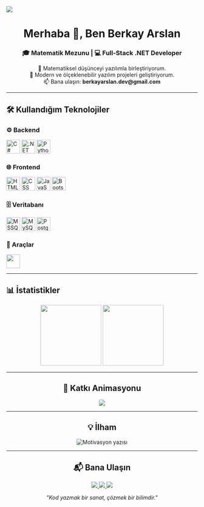 <!-- Banner -->
<img src="https://capsule-render.vercel.app/api?type=waving&color=0:0A7C86,100:512BD4&height=140&section=header&text=Berkay%20Arslan&fontColor=ffffff&fontSize=42&fontAlignY=32" />

<h1 align="center">Merhaba 👋, Ben Berkay Arslan</h1>
<h3 align="center">🎓 Matematik Mezunu | 💻 Full-Stack .NET Developer</h3>

<p align="center">
📐 Matematiksel düşünceyi yazılımla birleştiriyorum.<br>
🚀 Modern ve ölçeklenebilir yazılım projeleri geliştiriyorum.<br>
📫 Bana ulaşın: <b>berkayarslan.dev@gmail.com</b>
</p>

---

<h2 align="left">🛠️ Kullandığım Teknolojiler</h2>

<!-- Backend -->
<h3>⚙️ Backend</h3>
<p>
  <img height="36" src="https://skillicons.dev/icons?i=cs" title="C#" />
  <img height="36" src="https://skillicons.dev/icons?i=dotnet" title=".NET" />
  <img height="36" src="https://skillicons.dev/icons?i=python" title="Python" />
</p>

<!-- Frontend -->
<h3>🌐 Frontend</h3>
<p>
  <img height="36" src="https://skillicons.dev/icons?i=html" title="HTML" />
  <img height="36" src="https://skillicons.dev/icons?i=css" title="CSS" />
  <img height="36" src="https://skillicons.dev/icons?i=js" title="JavaScript" />
  <img height="36" src="https://skillicons.dev/icons?i=bootstrap" title="Bootstrap" />
</p>

<!-- Database -->
<h3>🗄️ Veritabanı</h3>
<p>
  <img height="36" src="https://skillicons.dev/icons?i=mssql" title="MSSQL" />
  <img height="36" src="https://skillicons.dev/icons?i=mysql" title="MySQL" />
  <img height="36" src="https://skillicons.dev/icons?i=postgres" title="PostgreSQL" />
</p>

<!-- Tools -->
<h3>🔧 Araçlar</h3>
<p>
  <img height="36" src="https://skillicons.dev/icons?i=git,github,visualstudio,vscode,postman" />
</p>

---

<h2 align="left">📊 İstatistikler</h2>
<div align="center">
  <img src="https://github-readme-stats.vercel.app/api?username=BerkayArslan&show_icons=true&theme=radical" height="160" />
  <img src="https://github-readme-stats.vercel.app/api/top-langs/?username=BerkayArslan&layout=compact&theme=radical" height="160" />
</div>

---

<h2 align="center">🐍 Katkı Animasyonu</h2>
<div align="center">
  <img src="https://github.com/BerkayArslan/BerkayArslan/blob/output/github-contribution-grid-snake.svg" />
</div>

---

<h2 align="center">💡 İlham</h2>
<div align="center">
  <img src="https://readme-typing-svg.herokuapp.com?font=Fira+Code&weight=600&size=20&pause=2000&color=0A7C86&center=true&vCenter=true&width=700&lines=Matematikten+Yazılıma+Bir+Yolculuk;Her+bug+%3D+yeni+bir+öğrenme+fırsatı;Sürekli+öğren,+sürekli+geliş" alt="Motivasyon yazısı" />
</div>

---

<h2 align="center">📬 Bana Ulaşın</h2>
<p align="center">
  <a href="mailto:berkayarslan.dev@gmail.com">
    <img src="https://img.shields.io/badge/-Email-D14836?style=for-the-badge&logo=gmail&logoColor=white" />
  </a>
  <a href="https://www.linkedin.com/in/berkayarslan/">
    <img src="https://img.shields.io/badge/-LinkedIn-0077B5?style=for-the-badge&logo=linkedin&logoColor=white" />
  </a>
  <a href="https://github.com/BerkayArslan">
    <img src="https://img.shields.io/badge/-GitHub-181717?style=for-the-badge&logo=github&logoColor=white" />
  </a>
</p>

<div align="center">
  <em>"Kod yazmak bir sanat, çözmek bir bilimdir."</em>
</div>

